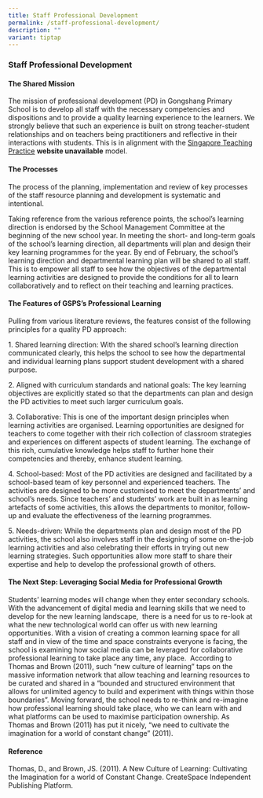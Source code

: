 ```yaml
---
title: Staff Professional Development
permalink: /staff-professional-development/
description: ""
variant: tiptap
---
```

<h3><strong>Staff Professional Development</strong></h3>
<h4><strong>The Shared Mission</strong></h4>
<p>The mission of professional development (PD) in Gongshang Primary School
is to develop all staff with the necessary competencies and dispositions
and to provide a quality learning experience to the learners. We strongly
believe that such an experience is built on strong teacher-student relationships
and on teachers being practitioners and reflective in their interactions
with students. This is in alignment with the&nbsp;<a href="https://www.moe.gov.sg/about/singapore-teaching-practice" rel="noopener noreferrer nofollow" target="_blank">Singapore Teaching Practice</a>&nbsp;<strong>website unavailable</strong> model.</p>
<h4><strong>The Processes</strong></h4>
<p>The process of the planning, implementation and review of key processes
of the staff resource planning and development is systematic and intentional.</p>
<p>Taking reference from the various reference points, the school’s learning
direction is endorsed by the School Management Committee at the beginning
of the new school year. In meeting the short- and long-term goals of the
school’s learning direction, all departments will plan and design their
key learning programmes for the year. By end of February, the school’s
learning direction and departmental learning plan will be shared to all
staff. This is to empower all staff to see how the objectives of the departmental
learning activities are designed to provide the conditions for all to learn
collaboratively and to reflect on their teaching and learning practices.</p>
<h4><strong>The Features of GSPS’s Professional Learning</strong></h4>
<p>Pulling from various literature reviews, the features consist of the following
principles for a quality PD approach:</p>
<p>1. Shared learning direction: With the shared school’s learning direction
communicated clearly, this helps the school to see how the departmental
and individual learning plans support student development with a shared
purpose.</p>
<p>2. Aligned with curriculum standards and national goals: The key learning
objectives are explicitly stated so that the departments can plan and design
the PD activities to meet such larger curriculum goals.</p>
<p>3. Collaborative: This is one of the important design principles when
learning activities are organised. Learning opportunities are designed
for teachers to come together with their rich collection of classroom strategies
and experiences on different aspects of student learning. The exchange
of this rich, cumulative knowledge helps staff to further hone their competencies
and thereby, enhance student learning.</p>
<p>4. School-based: Most of the PD activities are designed and facilitated
by a school-based team of key personnel and experienced teachers. The activities
are designed to be more customised to meet the departments’ and school’s
needs. Since teachers’ and students’ work are built in as learning artefacts
of some activities, this allows the departments to monitor, follow-up and
evaluate the effectiveness of the learning programmes.</p>
<p>5. Needs-driven: While the departments plan and design most of the PD
activities, the school also involves staff in the designing of some on-the-job
learning activities and also celebrating their efforts in trying out new
learning strategies. Such opportunities allow more staff to share their
expertise and help to develop the professional growth of others.</p>
<h4><strong>The Next Step: Leveraging Social Media for Professional Growth</strong></h4>
<p>Students’ learning modes will change when they enter secondary schools.
With the advancement of digital media and learning skills that we need
to develop for the new learning landscape,&nbsp; there is a need for us
to re-look at what the new technological world can offer us with new learning
opportunities. With a vision of creating a common learning space for all
staff and in view of the time and space constraints everyone is facing,
the school is examining how social media can be leveraged for collaborative
professional learning to take place any time, any place.&nbsp; According
to Thomas and Brown (2011), such “new culture of learning” taps on the
massive information network that allow teaching and learning resources
to be curated and shared in a “bounded and structured environment that
allows for unlimited agency to build and experiment with things within
those boundaries”. Moving forward, the school needs to re-think and re-imagine&nbsp;
how professional learning should take place, who we can learn with and
what platforms can be used to maximise participation ownership. As Thomas
and Brown (2011) has put it nicely, “we need to cultivate the imagination
for a world of constant change” (2011).</p>
<h4><strong>Reference</strong></h4>
<p>Thomas, D., and Brown, JS. (2011). A New Culture of Learning: Cultivating
the Imagination for a world of Constant Change. CreateSpace Independent
Publishing Platform.</p>